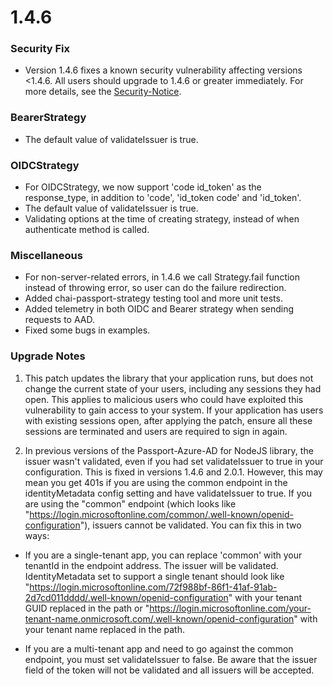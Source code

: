 <a name="1.4.6"></a>
# 1.4.6

### Security Fix
* Version 1.4.6 fixes a known security vulnerability affecting versions <1.4.6. All users should upgrade to 1.4.6 or greater immediately. For more details, see the [Security-Notice](https://github.com/AzureAD/passport-azure-ad/blob/master/SECURITY-NOTICE.MD).

### BearerStrategy
* The default value of validateIssuer is true.

### OIDCStrategy
* For OIDCStrategy, we now support 'code id_token' as the response_type, in addition to 'code', 'id_token code' and 'id_token'.
* The default value of validateIssuer is true.
* Validating options at the time of creating strategy, instead of when authenticate method is called.

### Miscellaneous
* For non-server-related errors, in 1.4.6 we call Strategy.fail function instead of throwing error, so user can do the failure redirection.
* Added chai-passport-strategy testing tool and more unit tests.
* Added telemetry in both OIDC and Bearer strategy when sending requests to AAD.
* Fixed some bugs in examples.

### Upgrade Notes

1. This patch updates the library that your application runs, but does not change the current state of your users, including any sessions they had open. This applies to malicious users who could have exploited this vulnerability to gain access to your system. If your application has users with existing sessions open, after applying the patch, ensure all these sessions are terminated and users are required to sign in again. 


2. In previous versions of the Passport-Azure-AD for NodeJS library, the issuer wasn't validated, even if you had set validateIssuer to true in your configuration. This is fixed in versions 1.4.6 and 2.0.1. However, this may mean you get 401s if you are using the common endpoint in the identityMetadata config setting and have validateIssuer to true. If you are using the "common" endpoint (which looks like "https://login.microsoftonline.com/common/.well-known/openid-configuration"), issuers cannot be validated. You can fix this in two ways: 

 - If you are a single-tenant app, you can replace 'common' with your tenantId in the endpoint address. The issuer will be validated. IdentityMetadata set to support a single tenant should look like "https://login.microsoftonline.com/72f988bf-86f1-41af-91ab-2d7cd011dddd/.well-known/openid-configuration" with your tenant GUID replaced in the path or "https://login.microsoftonline.com/your-tenant-name.onmicrosoft.com/.well-known/openid-configuration" with your tenant name replaced in the path.

 - If you are a multi-tenant app and need to go against the common endpoint, you must set validateIssuer to false. Be aware that the issuer field of the token will not be validated and all issuers will be accepted. 

